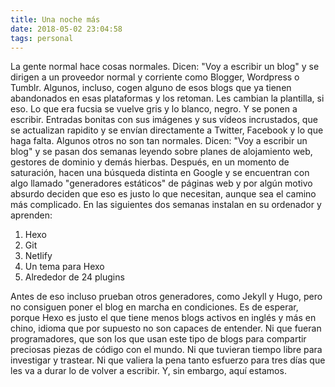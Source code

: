 ```yaml
---
title: Una noche más
date: 2018-05-02 23:04:58
tags: personal
---
```


La gente normal hace cosas normales. Dicen: "Voy a escribir un blog" y se dirigen a un proveedor normal y corriente como Blogger, Wordpress o Tumblr. Algunos, incluso, cogen alguno de esos blogs que ya tienen abandonados en esas plataformas y los retoman. Les cambian la plantilla, si eso. Lo que era fucsia se vuelve gris y lo blanco, negro. Y se ponen a escribir. Entradas bonitas con sus imágenes y sus vídeos incrustados, que se actualizan rapidito y se envían directamente a Twitter, Facebook y lo que haga falta.
Algunos otros no son tan normales. Dicen: "Voy a escribir un blog" y se pasan dos semanas leyendo sobre planes de alojamiento web, gestores de dominio y demás hierbas. Después, en un momento de saturación, hacen una búsqueda distinta en Google y se encuentran con algo llamado "generadores estáticos" de páginas web y por algún motivo absurdo deciden que eso es justo lo que necesitan, aunque sea el camino más complicado.
En las siguientes dos semanas instalan en su ordenador y aprenden:
1. Hexo
2. Git
3. Netlify
4. Un tema para Hexo
5. Alrededor de 24 plugins

Antes de eso incluso prueban otros generadores, como Jekyll y Hugo, pero no consiguen poner el blog en marcha en condiciones. Es de esperar, porque Hexo es justo el que tiene menos blogs activos en inglés y más en chino, idioma que por supuesto no son capaces de entender.
Ni que fueran programadores, que son los que usan este tipo de blogs para compartir preciosas piezas de código con el mundo. Ni que tuvieran tiempo libre para investigar y trastear. Ni que valiera la pena tanto esfuerzo para tres días que les va a durar lo de volver a escribir.
Y, sin embargo, aquí estamos.
